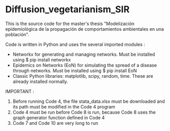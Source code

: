 # Diffusion_vegetarianism_SIR

This is the source code for the master's thesis "Modelización epidemiológica de la propagación de comportamientos ambientales en una población". 

Code is written in Python and uses the several imported modules :
  - Networkx for generating and managing networks. Must be installed using $ pip install networkx
  - Epidemics on Networks (EoN) for simulating the spread of a disease through networks. Must be installed using $ pip install EoN
  - Classic Python libraries: matplotlib, scipy, random, time. These are already installed normally. 
 

IMPORTANT : 
  1) Before running Code 4, the file stata_data.xlsx must be downloaded and its path must be modified in the Code 4 program
  2) Code 4 must be run before Code 8 is run, because Code 8 uses the graph generator function defined in Code 4
  3) Code 7 and Code 10 are very long to run 
